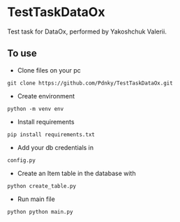 # TestTaskDataOx
Test task for DataOx, performed by Yakoshchuk Valerii.

## To use
- Clone files on your pc
```
git clone https://github.com/Pdnky/TestTaskDataOx.git
```
- Create environment
```
python -m venv env
```
- Install requirements
```
pip install requirements.txt
```
- Add your db credentials in
```
config.py
```
- Create an Item table in the database with
```
python create_table.py
```
- Run main file
```
python python main.py
```
